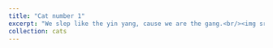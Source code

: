 ```yaml
---
title: "Cat number 1"
excerpt: "We slep like the yin yang, cause we are the gang.<br/><img src='/images/sachapixel2.jpg'>"
collection: cats
---
```

